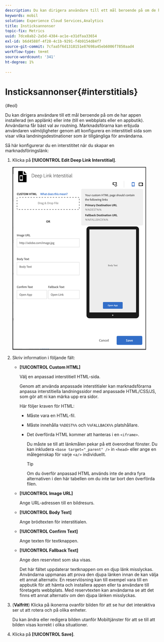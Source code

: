 ```yaml
---
description: Du kan dirigera användare till ett mål beroende på om de har appen installerad (en applänk) eller inte (till en webbplats eller en appbutik).
keywords: mobil
solution: Experience Cloud Services,Analytics
title: Insticksannonser
topic-fix: Metrics
uuid: 7dce8ab2-2a5d-4384-ac1e-e31dfaa33654
exl-id: b6d4588f-4f28-4c1b-9291-f4b9154d84f7
source-git-commit: 7cfaa5f6d1318151e87698a45eb6006f7850aad4
workflow-type: tm+mt
source-wordcount: '341'
ht-degree: 1%

---
```


# Insticksannonser{#interstitials}

{#eol}

Du kan dirigera användare till ett mål beroende på om de har appen installerad (en applänk) eller inte (till en webbplats eller en appbutik). Användarna får bäst val av routning. Marknadsförarna kan erbjuda användaren valmöjligheter genom att konfigurera en interstitiell sida som visar vilka landningsdestinationer som är tillgängliga för användarna.

Så här konfigurerar du en interstititet när du skapar en marknadsföringslänk:

1. Klicka på **[!UICONTROL Edit Deep Link Interstitial]**.

   ![Interstitiell djuplänk](assets/interstitial2.png)

1. Skriv information i följande fält:

   * **[!UICONTROL Custom HTML]**

      Välj en anpassad interstitiell HTML-sida.

      Genom att använda anpassade interstitialer kan marknadsförarna anpassa interstitiella landningssidor med anpassade HTML/CSS/JS, som gör att ni kan märka upp era sidor.

      Här följer kraven för HTML:

      * Måste vara en HTML-fil.
      * Måste innehålla `%%DEST%%` och `%%FALLBACK%%` platshållare.
      * Det överförda HTML kommer att hanteras i en `<iframe>`.

         Du måste se till att länkmålen pekar på ett överordnat fönster. Du kan inkludera `<base target="_parent" />` in `<head>` eller ange en målegenskap för varje `<a/>` individuellt.

         >[!TIP]
         >
         >Om du överför anpassad HTML används inte de andra fyra alternativen i den här tabellen om du inte tar bort den överförda filen.
   * **[!UICONTROL Image URL]**

      Ange URL-adressen till en bildresurs.

   * **[!UICONTROL Body Text]**

      Ange brödtexten för interstitialen.

   * **[!UICONTROL Confirm Text]**

      Ange texten för textknappen.

   * **[!UICONTROL  Fallback Text]**

      Ange den reservtext som ska visas.

      Det här fältet uppdaterar textknappen om en djup länk misslyckas. Användarna uppmanas att prova den djupa länken innan de kan välja ett annat alternativ. En reservlösning kan till exempel vara till en appbutik för att hämta och installera appen eller ta användare till företagets webbplats. Med reservtexten kan användarna se att det finns ett annat alternativ om den djupa länken misslyckas.


1. (**Valfritt**) Klicka på ikonerna ovanför bilden för att se hur det interaktiva ser ut att rotera och på olika enheter.

   Du kan ändra eller redigera bilden utanför Mobiltjänster för att se till att bilden visas korrekt i olika situationer.
1. Klicka på **[!UICONTROL Save]**.
